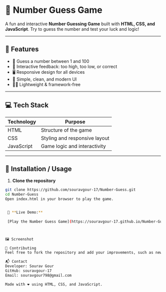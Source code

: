 # 🎯 Number Guess Game

A fun and interactive **Number Guessing Game** built with **HTML, CSS, and JavaScript**. Try to guess the number and test your luck and logic!  

---

## 🌟 Features

- 🔢 Guess a number between 1 and 100  
- 🎉 Interactive feedback: too high, too low, or correct  
- 🖥️ Responsive design for all devices  
- 🎨 Simple, clean, and modern UI  
- 🏃‍♂️ Lightweight & framework-free  

---

## 💻 Tech Stack

| Technology | Purpose |
|------------|---------|
| HTML       | Structure of the game |
| CSS        | Styling and responsive layout |
| JavaScript | Game logic and interactivity |

---

## 📂 Installation / Usage

1. **Clone the repository**  

```bash
git clone https://github.com/souravgour-17/Number-Guess.git
cd Number-Guess
Open index.html in your browser to play the game.


 🚀 **Live Demo:** 
 
 [Play the Number Guess Game](https://souravgour-17.github.io/Number-Guess/)



🖼️ Screenshot

🤝 Contributing
Feel free to fork the repository and add your improvements, such as new features, animations, or enhanced UI.

📬 Contact
Developer: Sourav Gour
GitHub: souravgour-17
Email: souravgour798@gmail.com

Made with ❤️ using HTML, CSS, and JavaScript.